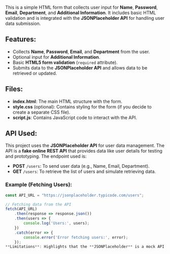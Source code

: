 
This is a simple HTML form that collects user input for **Name**, **Password**, **Email**, **Department**, and **Additional Information**.
It includes basic HTML validation and is integrated with the **JSONPlaceholder API** for handling user data submission.

## Features:
- Collects **Name**, **Password**, **Email**, and **Department** from the user.
- Optional input for **Additional Information**.
- Basic **HTML5 form validation** (`required` attribute).
- Submits data to the **JSONPlaceholder API** and allows data to be retrieved or updated.

## Files:
- **index.html**: The main HTML structure with the form.
- **style.css** (optional): Contains styling for the form (if you decide to create a separate CSS file).
- **script.js**: Contains JavaScript code to interact with the API.

## API Used:
This project uses the **JSONPlaceholder API** for user data management. The API is a **fake online REST API** that provides data like user details for testing and prototyping. The endpoint used is:

- **POST** `/users`: To send user data (e.g., Name, Email, Department).
- **GET** `/users`: To retrieve the list of users and simulate retrieving data.

### Example (Fetching Users):
```javascript
const API_URL = "https://jsonplaceholder.typicode.com/users";

// Fetching data from the API
fetch(API_URL)
    .then(response => response.json())
    .then(users => {
        console.log('Users:', users);
    })
    .catch(error => {
        console.error('Error fetching users:', error);
    });
**Limitations**: Highlights that the **JSONPlaceholder** is a mock API and data does not persist across requests but i add code so that data will be added in table but not updated as api doesnot get this data .
